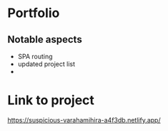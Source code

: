 # Portfolio

## Notable aspects
* SPA routing
* updated project list
* 
# Link to project 
https://suspicious-varahamihira-a4f3db.netlify.app/
